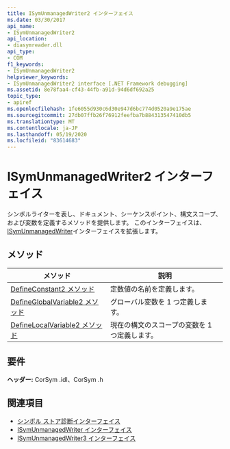 ```yaml
---
title: ISymUnmanagedWriter2 インターフェイス
ms.date: 03/30/2017
api_name:
- ISymUnmanagedWriter2
api_location:
- diasymreader.dll
api_type:
- COM
f1_keywords:
- ISymUnmanagedWriter2
helpviewer_keywords:
- ISymUnmanagedWriter2 interface [.NET Framework debugging]
ms.assetid: 8e78faa4-cf43-44fb-a91d-94d6df692a25
topic_type:
- apiref
ms.openlocfilehash: 1fe6055d930c6d30e947d6bc774d0520a9e175ae
ms.sourcegitcommit: 27db07ffb26f76912feefba7b884313547410db5
ms.translationtype: MT
ms.contentlocale: ja-JP
ms.lasthandoff: 05/19/2020
ms.locfileid: "83614683"
---
```

# <a name="isymunmanagedwriter2-interface"></a>ISymUnmanagedWriter2 インターフェイス
シンボルライターを表し、ドキュメント、シーケンスポイント、構文スコープ、および変数を定義するメソッドを提供します。 このインターフェイスは、 [ISymUnmanagedWriter](isymunmanagedwriter-interface.md)インターフェイスを拡張します。  
  
## <a name="methods"></a>メソッド  
  
|メソッド|説明|  
|------------|-----------------|  
|[DefineConstant2 メソッド](isymunmanagedwriter2-defineconstant2-method.md)|定数値の名前を定義します。|  
|[DefineGlobalVariable2 メソッド](isymunmanagedwriter2-defineglobalvariable2-method.md)|グローバル変数を 1 つ定義します。|  
|[DefineLocalVariable2 メソッド](isymunmanagedwriter2-definelocalvariable2-method.md)|現在の構文のスコープの変数を 1 つ定義します。|  
  
## <a name="requirements"></a>要件  
 **ヘッダー:** CorSym .idl、CorSym .h  
  
## <a name="see-also"></a>関連項目

- [シンボル ストア診断インターフェイス](diagnostics-symbol-store-interfaces.md)
- [ISymUnmanagedWriter インターフェイス](isymunmanagedwriter-interface.md)
- [ISymUnmanagedWriter3 インターフェイス](isymunmanagedwriter3-interface.md)
